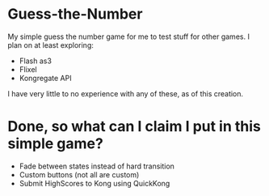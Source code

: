 Guess-the-Number
================

My simple guess the number game for me to test stuff for other games.
I plan on at least exploring:
* Flash as3
* Flixel
* Kongregate API

I have very little to no experience with any of these, as of this creation.

Done, so what can I claim I put in this simple game?
====================================================
* Fade between states instead of hard transition
* Custom buttons (not all are custom)
* Submit HighScores to Kong using QuickKong
